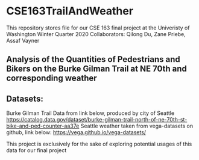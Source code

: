 # CSE163TrailAndWeather

This repository stores file for our CSE 163 final project at the Univeristy of Washington
Winter Quarter 2020
Collaborators: Qilong Du, Zane Priebe, Assaf Vayner

## Analysis of the Quantities of Pedestrians and Bikers on the Burke Gilman Trail at NE 70th and corresponding weather

## Datasets:
Burke Gilman Trail Data from link below, produced by city of Seattle
https://catalog.data.gov/dataset/burke-gilman-trail-north-of-ne-70th-st-bike-and-ped-counter-aa37e
Seattle weather taken from vega-datasets on github, link below:
https://vega.github.io/vega-datasets/

This project is exclusively for the sake of exploring potential usages of this data for our final project